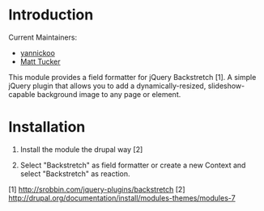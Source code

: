 # Introduction

Current Maintainers:

* [yannickoo](https://www.drupal.org/u/yannickoo)
* [Matt Tucker](http://drupal.org/user/153963)

This module provides a field formatter for jQuery Backstretch [1].
A simple jQuery plugin that allows you to add a dynamically-resized,
slideshow-capable background image to any page or element.

# Installation

1. Install the module the drupal way [2]

2. Select "Backstretch" as field formatter or create a new Context and select
   "Backstretch" as reaction.

[1] http://srobbin.com/jquery-plugins/backstretch
[2] http://drupal.org/documentation/install/modules-themes/modules-7
